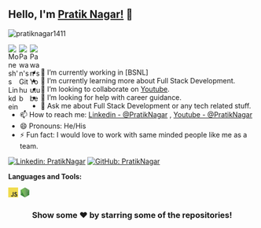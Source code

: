 
## Hello, I'm [Pratik Nagar!](https://pratiknagar1411.github.io/) 👋

<p align="left"> <img src="https://komarev.com/ghpvc/?username=iampawan&label=Views&color=blue&style=plastic" alt="pratiknagar1411" /> </p>


<a href="https://www.linkedin.com/in/pratik-nagar-122a5729/">
  <img align="left" alt="Monesh's Linkdein" width="22px" src="https://cdn.jsdelivr.net/npm/simple-icons@v3/icons/linkedin.svg" />
</a>
<a href="https://github.com/pratiknagar1411/">
  <img align="left" alt="Pawan's Github" width="22px" src="https://cdn.jsdelivr.net/npm/simple-icons@v3/icons/github.svg" />
</a>
<a href="https://www.youtube.com/channel/UCRf7LIlSRLAi0uXW1kPId1A">
  <img align="left" alt="Pawan's Youtube" width="22px" src="https://cdn.jsdelivr.net/npm/simple-icons@v3/icons/youtube.svg" />
</a>

<br/>
<br/>



- 🔭 I’m currently working in [BSNL]
- 🌱 I’m currently learning more about Full Stack Development.
- 👯 I’m looking to collaborate on [Youtube](https://www.youtube.com/channel/UCRQ77SxTf4WRoJEO6YNPakA).
- 🤔 I’m looking for help with career guidance.
- 💬 Ask me about Full Stack Development or any tech related stuff.
- 📫 How to reach me: [Linkedin - @PratikNagar](https://www.linkedin.com/in/pratik-nagar-122a5729/) , [Youtube - @PratikNagar](https://www.youtube.com/channel/UCRf7LIlSRLAi0uXW1kPId1A/)
- 😄 Pronouns: He/His
- ⚡ Fun fact: I would love to work with same minded people like me as a team.

[![Linkedin: PratikNagar](https://img.shields.io/badge/-PratikNagar-blue?style=flat-square&logo=Linkedin&logoColor=white&link=https://www.linkedin.com/in/pratik-nagar-122a5729/)](https://www.linkedin.com/in/pratik-nagar-122a5729/)
[![GitHub: PratikNagar](https://img.shields.io/github/followers/iampawan?label=follow&style=social)](https://github.com/pratiknagar1411)


**Languages and Tools:**  

<code><img height="20" src="https://raw.githubusercontent.com/github/explore/80688e429a7d4ef2fca1e82350fe8e3517d3494d/topics/javascript/javascript.png"></code>
<code><img height="20" src="https://raw.githubusercontent.com/github/explore/80688e429a7d4ef2fca1e82350fe8e3517d3494d/topics/nodejs/nodejs.png"></code>    


<div align="center">

### Show some ❤️ by starring some of the repositories!

</div>
